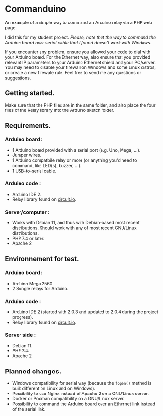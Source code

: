 # Commanduino
An example of a simple way to command an Arduino relay via a PHP web page.

I did this for my student project.
_Please, note that the way to command the Arduino board over serial cable that I found doesn't work with Windows._

If you encounter any problem, ensure you allowed your code to dial with your Arduino board. For the Ethernet way, also ensure that you provided relevant IP parameters to your Arduino Ethernet shield and your PC/server. You may need to disable your firewall on Windows and some Linux distros, or create a new firewale rule. Feel free to send me any questions or suggestions.

## Getting started.
Make sure that the PHP files are in the same folder, and also place the four files of the Relay library into the Arduino sketch folder.

## Requirements.
### Arduino board :
- 1 Arduino board provided with a serial port (e.g. Uno, Mega, ...).
- Jumper wires.
- 1 Arduino compatbile relay or more (or anything you'd need to command, like LED(s), buzzer, ...).
- 1 USB-to-serial cable.

### Arduino code :
- Arduino IDE 2.
- Relay library found on [circuit.io](https://www.circuito.io/app?components=512,11061,3061987,3061987).

### Server/computer :
- Works with Debian 11, and thus with Debian-based most recent distributions. Should work with any of most recent GNU/Linux distributions.
- PHP 7.4 or later.
- Apache 2

## Environnement for test.
### Arduino board :
- Arduino Mega 2560.
- 2 Songle relays for Arduino.

### Arduino code :
- Arduino IDE 2 (started with 2.0.3 and updated to 2.0.4 during the project progress).
- Relay library found on [circuit.io](https://www.circuito.io/app?components=512,11061,3061987,3061987).

### Server side :
- Debian 11.
- PHP 7.4.
- Apache 2

## Planned changes.
- Windows compatibility for serial way (because the `fopen()` method is built different on Linux and on Windows).
- Possibility to use Nginx instead of Apache 2 on a GNU/Linux server.
- Docker or Podman compatibility on a GNU/Linux server.
- Possibility to command the Arduino board over an Ethernet link instead of the serial link.
